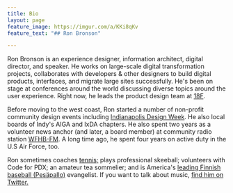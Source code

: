 ```yaml
---
title: Bio
layout: page
feature_image: https://imgur.com/a/KKi8qKv
feature_text: "## Ron Bronson"

---
```

Ron Bronson is an experience designer, information architect, digital director, and speaker. He works on large-scale digital transformation projects, collaborates with developers & other designers to build digital products, interfaces, and migrate large sites successfully. He's been on stage at conferences around the world discussing diverse topics around the user experience. Right now, he leads the product design team at [18F](http://18f.gsa.gov/).  
  
Before moving to the west coast, Ron started a number of non-profit community design events including [Indianapolis Design Week](http://indydesignweek.com/). He also local boards of Indy's AIGA and IxDA chapters. He also spent two years as a volunteer news anchor (and later, a board member) at community radio station [WFHB-FM](http://wfhb.org/). A long time ago, he spent four years on active duty in the U.S Air Force, too.  
  
Ron sometimes coaches [tennis;](https://ronbronson.com/tennis.html) plays professional skeeball; volunteers with Code for PDX; an amateur tea sommelier; and is America's [leading Finnish baseball (Pesäpallo)](https://twitter.com/ronbronson/status/1167995626342141953) evangelist. If you want to talk about music, [find him on Twitter.](http://twitter.com/ronbronson)